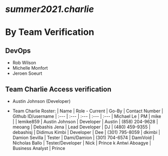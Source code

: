 # *summer2021.charlie*

# **By Team Verification**

## DevOps
- Rob Wilson
- Michelle Monfort
- Jeroen Soeurt


## Team Charlie Access verification
- Austin Johnson (Developer)

- Team Charlie Roster:
| Name | Role - Current | Go-By | Contact Number | Github ID/username
| :--- | :--- | :--- | :--- | :--- 
| Michael Le | PM |	mike | | lemike859
| Austin Johnson | Developer | Austin | (858) 204-9628 | meoang
| Debashis Jena  | Lead Developer | DJ | (480) 459-9355 | debashisj
| Didimus Kimbi | Developer | Dee | (301) 795-8059 | dkimbi
| Damion Sevilla | Tester | Dami/Damion | (301) 704-6574 | DamiVoid
| Nicholas Ballo | Tester/Developer | Nick
| Prince k Antwi Aboagye | Business Analyst | Prince

